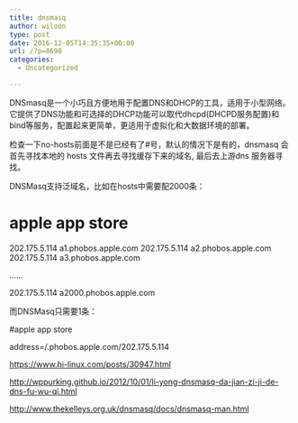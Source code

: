 ```yaml
---
title: dnsmasq
author: wiloon
type: post
date: 2016-12-05T14:35:35+00:00
url: /?p=8698
categories:
  - Uncategorized

---
```

DNSmasq是一个小巧且方便地用于配置DNS和DHCP的工具，适用于小型网络。它提供了DNS功能和可选择的DHCP功能可以取代dhcpd(DHCPD服务配置)和bind等服务，配置起来更简单，更适用于虚拟化和大数据环境的部署。

检查一下no-hosts前面是不是已经有了#号，默认的情况下是有的，dnsmasq 会首先寻找本地的 hosts 文件再去寻找缓存下来的域名, 最后去上游dns 服务器寻找。

DNSMasq支持泛域名，比如在hosts中需要配2000条：

# apple app store

202.175.5.114 a1.phobos.apple.com
202.175.5.114 a2.phobos.apple.com
202.175.5.114 a3.phobos.apple.com
  
……
  
202.175.5.114 a2000.phobos.apple.com
  
而DNSMasq只需要1条：

#apple app store
  
address=/.phobos.apple.com/202.175.5.114

https://www.hi-linux.com/posts/30947.html

http://wppurking.github.io/2012/10/01/li-yong-dnsmasq-da-jian-zi-ji-de-dns-fu-wu-qi.html
  
http://www.thekelleys.org.uk/dnsmasq/docs/dnsmasq-man.html